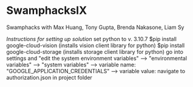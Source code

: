 # SwamphacksIX
 Swamphacks with Max Huang, Tony Gupta, Brenda Nakasone, Liam Sy

 *Instructions for setting up solution*
 set python to v. 3.10.7 
 $pip install google-cloud-vision (installs vision client library for python)
 $pip install google-cloud-storage (installs storage client library for python)
 go into settings and "edit the system environment variables" --> "environmental variables" --> "system variables" --> variable name: "GOOGLE_APPLICATION_CREDENTIALS" --> variable value: navigate to authorization.json in project folder 



